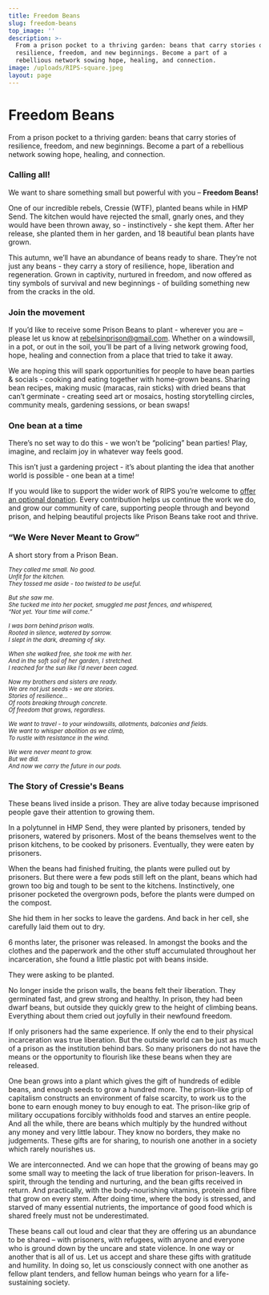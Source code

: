 ```yaml
---
title: Freedom Beans
slug: freedom-beans
top_image: ''
description: >-
  From a prison pocket to a thriving garden: beans that carry stories of 
  resilience, freedom, and new beginnings. Become a part of a 
  rebellious network sowing hope, healing, and connection.
image: /uploads/RIPS-square.jpeg
layout: page
---
```


# Freedom Beans

From a prison pocket to a thriving garden: beans that carry stories of resilience, freedom, and new beginnings. Become
a part of a rebellious network sowing hope, healing, and connection.

### Calling all!

We want to share something small but powerful with you – <strong>Freedom Beans!</strong>

One of our incredible rebels, Cressie (WTF), planted beans while in HMP Send. The kitchen would have rejected the small, gnarly ones, and they would have been  thrown away, so - instinctively - she kept them. After her release, she planted them in her garden, and 18 beautiful bean plants have grown.

This autumn, we’ll have an abundance of beans ready to share. They’re not just any beans - they carry a story of resilience, hope, liberation and regeneration. Grown in captivity, nurtured in freedom, and now offered as tiny symbols of survival and new beginnings - of building something new from the cracks in the old.

### Join the movement

If you’d like to receive some Prison Beans to plant - wherever you are – please let us know at [rebelsinprison@gmail.com](mailto:rebelsinprison@gmail.com "rebelsinprison@gmail.com"). Whether on a windowsill, in a pot, or out in the soil, you’ll be part of a living network growing food, hope, healing and connection from a place that tried to take it away. 

We are hoping this will spark opportunities for people to have bean parties & socials - cooking and eating together with home-grown beans. Sharing bean recipes, making music (maracas, rain sticks) with dried beans that can’t germinate - creating seed art or mosaics, hosting storytelling circles, community meals, gardening sessions, or bean swaps!

### One bean at a time

There’s no set way to do this - we won’t be “policing” bean parties! Play, imagine, and reclaim joy in whatever way feels good.

This isn’t just a gardening project - it’s about planting the idea that another world is possible - one bean at a time!

If you would like to support the wider work of RIPS you’re welcome to [offer an optional donation](/donate/). Every contribution helps us continue the work we do, and grow our community of care, supporting people through and beyond prison, and helping beautiful projects like Prison Beans take root and thrive.

### “We Were Never Meant to Grow”

A short story from a Prison Bean.

<small>*They called me small. No good.<br>
Unfit for the kitchen.<br>
They tossed me aside - too twisted to be useful.*</small>

<small>*But she saw me.<br>
She tucked me into her pocket, smuggled me past fences, and whispered,<br>
“Not yet. Your time will come.”*</small>

<small>*I was born behind prison walls.<br>
Rooted in silence, watered by sorrow.<br>
I slept in the dark, dreaming of sky.*</small>

<small>*When she walked free, she took me with her.<br>
And in the soft soil of her garden, I stretched.<br>
I reached for the sun like I’d never been caged.*</small>

<small>*Now my brothers and sisters are ready.<br>
We are not just seeds - we are stories.<br>
Stories of resilience...<br>
Of roots breaking through concrete.<br>
Of freedom that grows, regardless.*</small>

<small>*We want to travel - to your windowsills, allotments, balconies and fields.<br>
We want to whisper abolition as we climb,<br>
To rustle with resistance in the wind.*</small>

<small>*We were never meant to grow.<br>
But we did.<br>
And now we carry the future in our pods.*</small>

### The Story of Cressie's Beans

These beans lived inside a prison. They are alive today because imprisoned people gave their
attention to growing them.

In a polytunnel in HMP Send, they were planted by prisoners, tended by prisoners, watered by
prisoners. Most of the beans themselves went to the prison kitchens, to be cooked by prisoners.
Eventually, they were eaten by prisoners.

When the beans had finished fruiting, the plants were pulled out by prisoners. But there were a
few pods still left on the plant, beans which had grown too big and tough to be sent to the kitchens.
Instinctively, one prisoner pocketed the overgrown pods, before the plants were dumped on the
compost.

She hid them in her socks to leave the gardens. And back in her cell, she carefully laid them out to
dry.

6 months later, the prisoner was released. In amongst the books and the clothes and the
paperwork and the other stuff accumulated throughout her incarceration, she found a little plastic
pot with beans inside.

They were asking to be planted.

No longer inside the prison walls, the beans felt their liberation. They germinated fast, and grew
strong and healthy. In prison, they had been dwarf beans, but outside they quickly grew to the
height of climbing beans. Everything about them cried out joyfully in their newfound freedom.

If only prisoners had the same experience. If only the end to their physical incarceration was true
liberation. But the outside world can be just as much of a prison as the institution behind bars. So
many prisoners do not have the means or the opportunity to flourish like these beans when they
are released.

One bean grows into a plant which gives the gift of hundreds of edible beans, and enough seeds to
grow a hundred more. The prison-like grip of capitalism constructs an environment of false
scarcity, to work us to the bone to earn enough money to buy enough to eat. The prison-like grip
of military occupations forcibly withholds food and starves an entire people. And all the while,
there are beans which multiply by the hundred without any money and very little labour. They
know no borders, they make no judgements. These gifts are for sharing, to nourish one another in
a society which rarely nourishes us.

We are interconnected. And we can hope that the growing of beans may go some small way to
meeting the lack of true liberation for prison-leavers. In spirit, through the tending and nurturing,
and the bean gifts received in return. And practically, with the body-nourishing vitamins, protein
and fibre that grow on every stem. After doing time, where the body is stressed, and starved of
many essential nutrients, the importance of good food which is shared freely must not be
underestimated.

These beans call out loud and clear that they are offering us an abundance to be shared – with
prisoners, with refugees, with anyone and everyone who is ground down by the uncare and state
violence. In one way or another that is all of us. Let us accept and share these gifts with gratitude
and humility. In doing so, let us consciously connect with one another as fellow plant tenders, and
fellow human beings who yearn for a life-sustaining society.
